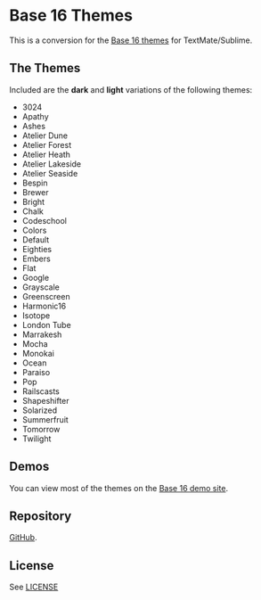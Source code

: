 # Base 16 Themes
This is a conversion for the [Base 16 themes](https://github.com/chriskempson/base16-textmate) for TextMate/Sublime.

## The Themes

Included are the **dark** and **light** variations of the following themes:

* 3024
* Apathy
* Ashes
* Atelier Dune
* Atelier Forest
* Atelier Heath
* Atelier Lakeside
* Atelier Seaside
* Bespin
* Brewer
* Bright
* Chalk
* Codeschool
* Colors
* Default
* Eighties
* Embers
* Flat
* Google
* Grayscale
* Greenscreen
* Harmonic16
* Isotope
* London Tube
* Marrakesh
* Mocha
* Monokai
* Ocean
* Paraiso
* Pop
* Railscasts
* Shapeshifter
* Solarized
* Summerfruit
* Tomorrow
* Twilight

## Demos
You can view most of the themes on the [Base 16 demo site](http://chriskempson.github.io/base16/).

## Repository
[GitHub](https://github.com/AndrsDC/base16-vscode).

## License
See [LICENSE](https://github.com/AndrsDC/base16-vscode/blob/master/LICENSE.txt)
